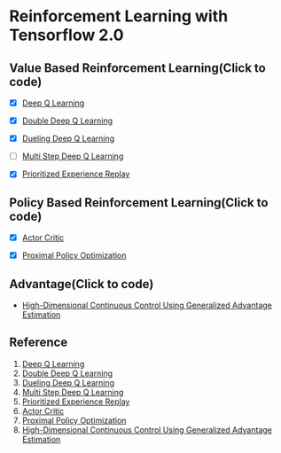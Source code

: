 # Reinforcement Learning with Tensorflow 2.0

## Value Based Reinforcement Learning(Click to code)

* [x] [Deep Q Learning](rainbow/dqn.py)

* [x] [Double Deep Q Learning](rainbow/double_dqn.py)

* [x] [Dueling Deep Q Learning](rainbow/dd_dqn.py)

* [ ] [Multi Step Deep Q Learning]()

* [x] [Prioritized Experience Replay](rainbow/per_dd_dqn.py)

## Policy Based Reinforcement Learning(Click to code)

* [x] [Actor Critic](policy/a2c.py)

* [x] [Proximal Policy Optimization](policy/ppo.py)

## Advantage(Click to code)

* [High-Dimensional Continuous Control Using Generalized Advantage Estimation](policy/ppo.py)

## Reference

1. [Deep Q Learning](https://storage.googleapis.com/deepmind-media/dqn/DQNNaturePaper.pdf)
2. [Double Deep Q Learning](https://arxiv.org/abs/1509.06461)
3. [Dueling Deep Q Learning](https://arxiv.org/abs/1511.06581)
4. [Multi Step Deep Q Learning](https://arxiv.org/abs/1901.07510)
5. [Prioritized Experience Replay](https://arxiv.org/abs/1511.05952)
6. [Actor Critic](https://papers.nips.cc/paper/1786-actor-critic-algorithms.pdf)
7. [Proximal Policy Optimization](https://arxiv.org/pdf/1707.06347.pdf)
8. [High-Dimensional Continuous Control Using Generalized Advantage Estimation](https://arxiv.org/abs/1506.02438)
